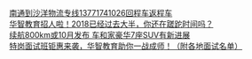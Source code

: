  
[南通到沙洋物流专线13771741026回程车返程车](http://www.dianyue.me/archives/601/yrdi6ovgfjzouz28/)  
[华智教育招人啦！2018已经过去大半，你还在蹉跎时间吗？](http://www.dianyue.me/archives/255/if55ykoq28w18lxf/)  
[续航800km或10月发布 车和家豪华7座SUV有新进展](http://www.dianyue.me/archives/591/7f0y55wtnht7dd2h/)  
[特岗面试班钜惠来袭，华智教育助你一战成师！（附各地面试名单）](http://www.dianyue.me/archives/219/fnhvwimu6p4q7xs2/)